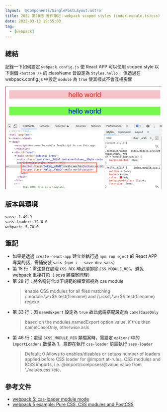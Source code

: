 ```yaml
---
layout: '@Components/SinglePostLayout.astro'
title: 2022 第10週 實作筆記：webpack scoped styles (index.module.(s)css)
date: 2022-03-13 19:55:03
tag:
  - [webpack]
---
```


## 總結

記錄一下如何設定 `webpack.config.js` 使 React APP 可以使用 scoped style
以下兩個 `<button />` 的 className 皆設定為 `Styles.hello` ，但透過在 webpack.config.js 中設定 `module` 為 `true` 使其樣式不會互相影響

![demo](/2022/webpack-css-module/scoped-style-demo.png)

## 版本與環境

```
sass: 1.49.9
sass-loader: 12.6.0
webpack: 5.70.0
```

## 筆記

<script src="https://gist.github.com/tzynwang/836b24fe413e95e9d58f79e72d01e75d.js"></script>

- 如果是透過 `create-react-app` 建立並執行過 `npm run eject` 的 React APP 專案的話，需補安裝 `sass`（`npm i --save-dev sass`）
- 第 15 行：需注意在處理 `CSS_REG` 時必須排除 `CSS_MODULE_REG`，避免 webpack 重複打包（.scss 類檔案同理）
- 第 28 行：將名稱符合以下規範的檔案都視為 css module
  > enable CSS modules for all files matching /\.module\.\w+$/i.test(filename) and /\.icss\.\w+$/i.test(filename) regexp.
- 第 33 行：因 `namedExport` 設定為 `true` 故此處需搭配設定為 `camelCaseOnly`
  > based on the modules.namedExport option value, if true then camelCaseOnly, otherwise asIs
- 第 46 行：處理 `SCSS_MODULE_REG` 類檔案時，需設定 `options` 中的 `importLoaders` 數量為 1，意即在執行 `css-loader` 前需執行 `sass-loader`
  > Default: 0
  > Allows to enables/disables or setups number of loaders applied before CSS loader for @import at-rules, CSS modules and ICSS imports, i.e. @import/composes/@value value from './values.css'/etc.

## 參考文件

- [webpack 5: css-loader module mode](https://webpack.js.org/loaders/css-loader/#object-2)
- [webpack 5 example: Pure CSS, CSS modules and PostCSS](https://webpack.js.org/loaders/css-loader/#pure-css-css-modules-and-postcss)
